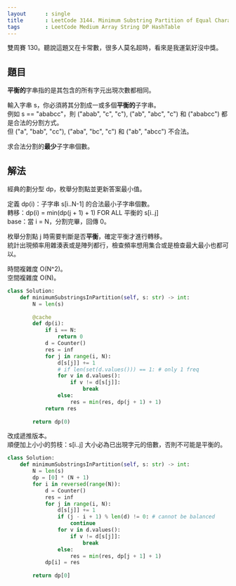 ```yaml
---
layout      : single
title       : LeetCode 3144. Minimum Substring Partition of Equal Character Frequency
tags        : LeetCode Medium Array String DP HashTable
---
```

雙周賽 130。聽說這題又在卡常數，很多人莫名超時，看來是我運氣好沒中獎。  

## 題目

**平衡的**字串指的是其包含的所有字元出現次數都相同。  

輸入字串 s，你必須將其分割成一或多個**平衡的**子字串。  
例如 s == "ababcc"，則 ("abab", "c", "c"), ("ab", "abc", "c") 和 ("ababcc") 都是合法的分割方式。  
但 ("a", "bab", "cc"), ("aba", "bc", "c") 和 ("ab", "abcc") 不合法。  

求合法分割的**最少**子字串個數。  

## 解法

經典的劃分型 dp，枚舉分割點並更新答案最小值。  

定義 dp(i)：子字串 s[i..N-1] 的合法最小子字串個數。  
轉移：dp(i) = min(dp(j + 1) + 1) FOR ALL 平衡的 s[i..j]  
base：當 i = N，分割完畢，回傳 0。  

枚舉分割點 j 時需要判斷是否**平衡**，確定平衡才進行轉移。  
統計出現頻率用雜湊表或是陣列都行，檢查頻率想用集合或是檢查最大最小也都可以。  

時間複雜度 O(N^2)。  
空間複雜度 O(N)。  

```python
class Solution:
    def minimumSubstringsInPartition(self, s: str) -> int:
        N = len(s)
        
        @cache
        def dp(i):
            if i == N:
                return 0
            d = Counter()
            res = inf
            for j in range(i, N):
                d[s[j]] += 1
                # if len(set(d.values())) == 1: # only 1 freq
                for v in d.values():
                    if v != d[s[j]]:
                        break
                else:
                    res = min(res, dp(j + 1) + 1)
            return res
        
        return dp(0)
```

改成遞推版本。  
順便加上小小的剪枝：s[i..j] 大小必為已出現字元的倍數，否則不可能是平衡的。  

```python
class Solution:
    def minimumSubstringsInPartition(self, s: str) -> int:
        N = len(s)
        dp = [0] * (N + 1)
        for i in reversed(range(N)):
            d = Counter()
            res = inf
            for j in range(i, N):
                d[s[j]] += 1
                if (j - i + 1) % len(d) != 0: # cannot be balanced
                    continue
                for v in d.values():
                    if v != d[s[j]]:
                        break
                else:
                    res = min(res, dp[j + 1] + 1)
            dp[i] = res
        
        return dp[0]
```
